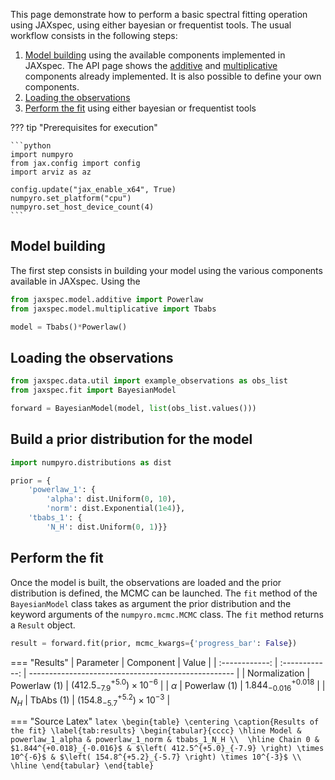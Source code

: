 This page demonstrate how to perform a basic spectral fitting operation using JAXspec, using either bayesian or 
frequentist tools. The usual workflow consists in the following steps:

1. [Model building](#model-building) using the available components implemented in JAXspec. The API page shows the 
[additive](../references/additive.md) and [multiplicative](../references/multiplicative.md) components already implemented. It is also 
possible to define your own components. 
2. [Loading the observations](#loading-the-observations)
3. [Perform the fit](#perform-the-fit) using either bayesian or frequentist tools

??? tip "Prerequisites for execution"

    ```python
    import numpyro
    from jax.config import config
    import arviz as az
    
    config.update("jax_enable_x64", True)
    numpyro.set_platform("cpu")
    numpyro.set_host_device_count(4)
    ```

## Model building 

The first step consists in building your model using the various components available in JAXspec. Using the 


```python
from jaxspec.model.additive import Powerlaw
from jaxspec.model.multiplicative import Tbabs

model = Tbabs()*Powerlaw()
```


## Loading the observations

```python
from jaxspec.data.util import example_observations as obs_list
from jaxspec.fit import BayesianModel

forward = BayesianModel(model, list(obs_list.values()))
```

## Build a prior distribution for the model


```python
import numpyro.distributions as dist

prior = {
    'powerlaw_1': {
        'alpha': dist.Uniform(0, 10),
        'norm': dist.Exponential(1e4)},
    'tbabs_1': {
        'N_H': dist.Uniform(0, 1)}}
```

## Perform the fit

Once the model is built, the observations are loaded and the prior distribution is defined, the MCMC can be launched. 
The `fit` method of the `BayesianModel` class takes as argument the prior distribution and the keyword arguments of the 
`numpyro.mcmc.MCMC` class. The `fit` method returns a `Result` object. 

```python
result = forward.fit(prior, mcmc_kwargs={'progress_bar': False})
```

=== "Results"
    | Parameter      | Component      | Value                                               |
    | :------------: | :------------: | --------------------------------------------------- |
    | Normalization  | Powerlaw (1)   | $\left( 412.5^{+5.0}_{-7.9} \right) \times 10^{-6}$ |
    | $\alpha$       | Powerlaw (1)   | $1.844^{+0.018}_{-0.016}$                           |
    | $N_H$          | TbAbs (1)      | $\left( 154.8^{+5.2}_{-5.7} \right) \times 10^{-3}$ |

=== "Source Latex"
    ```latex
    \begin{table}
        \centering
        \caption{Results of the fit}
        \label{tab:results}
        \begin{tabular}{cccc}
            \hline
            Model & powerlaw_1_alpha & powerlaw_1_norm & tbabs_1_N_H \\ 
            \hline
            Chain 0 & $1.844^{+0.018}_{-0.016}$ & $\left( 412.5^{+5.0}_{-7.9} \right) \times 10^{-6}$ & $\left( 154.8^{+5.2}_{-5.7} \right) \times 10^{-3}$ \\ 
            \hline
        \end{tabular}
    \end{table}
    ```

